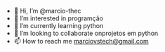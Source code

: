 - 👋 Hi, I’m @marcio-thec
- 👀 I’m interested in programção
- 🌱 I’m currently learning python
- 💞️ I’m looking to collaborate onprojetos em python
- 📫 How to reach me marciovstech@gmail.com
<!---
marcio-thec/marcio-thec is a ✨ special ✨ repository because its `README.md` (this file) appears on your GitHub profile.
You can click the Preview link to take a look at your changes.
--->
